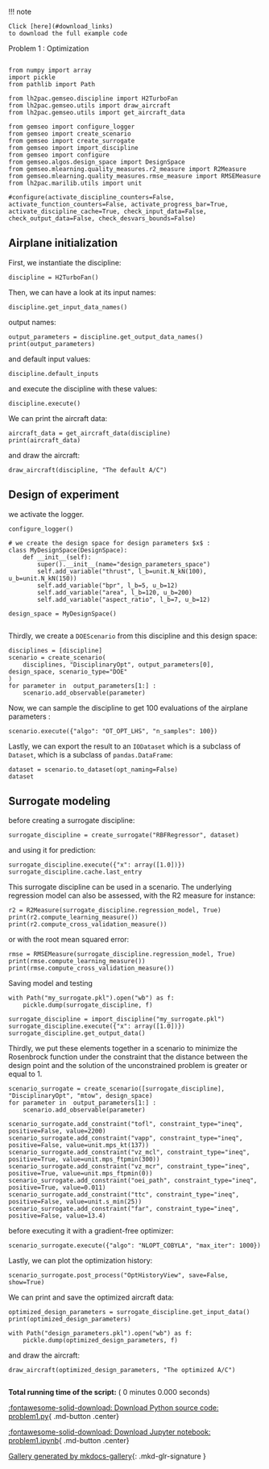 
<!--
 DO NOT EDIT.
 THIS FILE WAS AUTOMATICALLY GENERATED BY mkdocs-gallery.
 TO MAKE CHANGES, EDIT THE SOURCE PYTHON FILE:
 "docs/scripts/project/problem1.py"
 LINE NUMBERS ARE GIVEN BELOW.
-->

!!! note

    Click [here](#download_links)
    to download the full example code


Problem 1 : Optimization

<!-- GENERATED FROM PYTHON SOURCE LINES 5-25 -->

```{.python }

from numpy import array
import pickle
from pathlib import Path

from lh2pac.gemseo.discipline import H2TurboFan
from lh2pac.gemseo.utils import draw_aircraft
from lh2pac.gemseo.utils import get_aircraft_data

from gemseo import configure_logger
from gemseo import create_scenario
from gemseo import create_surrogate
from gemseo import import_discipline
from gemseo import configure
from gemseo.algos.design_space import DesignSpace
from gemseo.mlearning.quality_measures.r2_measure import R2Measure
from gemseo.mlearning.quality_measures.rmse_measure import RMSEMeasure
from lh2pac.marilib.utils import unit

#configure(activate_discipline_counters=False, activate_function_counters=False, activate_progress_bar=True, activate_discipline_cache=True, check_input_data=False, check_output_data=False, check_desvars_bounds=False)
```

<!-- GENERATED FROM PYTHON SOURCE LINES 26-28 -->

## Airplane initialization
First, we instantiate the discipline:

<!-- GENERATED FROM PYTHON SOURCE LINES 28-30 -->

```{.python }
discipline = H2TurboFan()

```

<!-- GENERATED FROM PYTHON SOURCE LINES 31-33 -->

Then,
we can have a look at its input names:

<!-- GENERATED FROM PYTHON SOURCE LINES 33-35 -->

```{.python }
discipline.get_input_data_names()

```

<!-- GENERATED FROM PYTHON SOURCE LINES 36-37 -->

output names:

<!-- GENERATED FROM PYTHON SOURCE LINES 37-40 -->

```{.python }
output_parameters = discipline.get_output_data_names()
print(output_parameters)

```

<!-- GENERATED FROM PYTHON SOURCE LINES 41-42 -->

and default input values:

<!-- GENERATED FROM PYTHON SOURCE LINES 42-44 -->

```{.python }
discipline.default_inputs

```

<!-- GENERATED FROM PYTHON SOURCE LINES 45-46 -->

and execute the discipline with these values:

<!-- GENERATED FROM PYTHON SOURCE LINES 46-48 -->

```{.python }
discipline.execute()

```

<!-- GENERATED FROM PYTHON SOURCE LINES 49-50 -->

We can print the aircraft data:

<!-- GENERATED FROM PYTHON SOURCE LINES 50-53 -->

```{.python }
aircraft_data = get_aircraft_data(discipline)
print(aircraft_data)

```

<!-- GENERATED FROM PYTHON SOURCE LINES 54-55 -->

and draw the aircraft:

<!-- GENERATED FROM PYTHON SOURCE LINES 55-57 -->

```{.python }
draw_aircraft(discipline, "The default A/C")

```

<!-- GENERATED FROM PYTHON SOURCE LINES 58-60 -->

## Design of experiment
we activate the logger.

<!-- GENERATED FROM PYTHON SOURCE LINES 60-74 -->

```{.python }
configure_logger()

# we create the design space for design parameters $x$ :
class MyDesignSpace(DesignSpace):
    def __init__(self):
        super().__init__(name="design_parameters_space")
        self.add_variable("thrust", l_b=unit.N_kN(100), u_b=unit.N_kN(150))
        self.add_variable("bpr", l_b=5, u_b=12)
        self.add_variable("area", l_b=120, u_b=200)
        self.add_variable("aspect_ratio", l_b=7, u_b=12)

design_space = MyDesignSpace()


```

<!-- GENERATED FROM PYTHON SOURCE LINES 75-77 -->

Thirdly,
we create a `DOEScenario` from this discipline and this design space:

<!-- GENERATED FROM PYTHON SOURCE LINES 77-84 -->

```{.python }
disciplines = [discipline]
scenario = create_scenario(
    disciplines, "DisciplinaryOpt", output_parameters[0], design_space, scenario_type="DOE"
)
for parameter in  output_parameters[1:] :
    scenario.add_observable(parameter)

```

<!-- GENERATED FROM PYTHON SOURCE LINES 85-87 -->

Now,
we can sample the discipline to get 100 evaluations of the airplane parameters :

<!-- GENERATED FROM PYTHON SOURCE LINES 87-89 -->

```{.python }
scenario.execute({"algo": "OT_OPT_LHS", "n_samples": 100})

```

<!-- GENERATED FROM PYTHON SOURCE LINES 90-94 -->

Lastly,
we can export the result to an `IODataset`
which is a subclass of `Dataset`,
which is a subclass of `pandas.DataFrame`:

<!-- GENERATED FROM PYTHON SOURCE LINES 94-97 -->

```{.python }
dataset = scenario.to_dataset(opt_naming=False)
dataset

```

<!-- GENERATED FROM PYTHON SOURCE LINES 98-100 -->

## Surrogate modeling
before creating a surrogate discipline:

<!-- GENERATED FROM PYTHON SOURCE LINES 100-102 -->

```{.python }
surrogate_discipline = create_surrogate("RBFRegressor", dataset)

```

<!-- GENERATED FROM PYTHON SOURCE LINES 103-104 -->

and using it for prediction:

<!-- GENERATED FROM PYTHON SOURCE LINES 104-107 -->

```{.python }
surrogate_discipline.execute({"x": array([1.0])})
surrogate_discipline.cache.last_entry

```

<!-- GENERATED FROM PYTHON SOURCE LINES 108-111 -->

This surrogate discipline can be used in a scenario.
The underlying regression model can also be assessed,
with the R2 measure for instance:

<!-- GENERATED FROM PYTHON SOURCE LINES 111-115 -->

```{.python }
r2 = R2Measure(surrogate_discipline.regression_model, True)
print(r2.compute_learning_measure())
print(r2.compute_cross_validation_measure())

```

<!-- GENERATED FROM PYTHON SOURCE LINES 116-117 -->

or with the root mean squared error:

<!-- GENERATED FROM PYTHON SOURCE LINES 117-121 -->

```{.python }
rmse = RMSEMeasure(surrogate_discipline.regression_model, True)
print(rmse.compute_learning_measure())
print(rmse.compute_cross_validation_measure())

```

<!-- GENERATED FROM PYTHON SOURCE LINES 122-123 -->

Saving model and testing

<!-- GENERATED FROM PYTHON SOURCE LINES 123-130 -->

```{.python }
with Path("my_surrogate.pkl").open("wb") as f:
    pickle.dump(surrogate_discipline, f)

surrogate_discipline = import_discipline("my_surrogate.pkl")
surrogate_discipline.execute({"x": array([1.0])})
surrogate_discipline.get_output_data()

```

<!-- GENERATED FROM PYTHON SOURCE LINES 131-137 -->

Thirdly,
we put these elements together in a scenario
to minimize the Rosenbrock function
under the constraint that the distance
between the design point and the solution of the unconstrained problem
is greater or equal to 1.

<!-- GENERATED FROM PYTHON SOURCE LINES 137-149 -->

```{.python }
scenario_surrogate = create_scenario([surrogate_discipline], "DisciplinaryOpt", "mtow", design_space)
for parameter in  output_parameters[1:] :
    scenario.add_observable(parameter)

scenario_surrogate.add_constraint("tofl", constraint_type="ineq", positive=False, value=2200)
scenario_surrogate.add_constraint("vapp", constraint_type="ineq", positive=False, value=unit.mps_kt(137))
scenario_surrogate.add_constraint("vz_mcl", constraint_type="ineq", positive=True, value=unit.mps_ftpmin(300))
scenario_surrogate.add_constraint("vz_mcr", constraint_type="ineq", positive=True, value=unit.mps_ftpmin(0))
scenario_surrogate.add_constraint("oei_path", constraint_type="ineq", positive=True, value=0.011)
scenario_surrogate.add_constraint("ttc", constraint_type="ineq", positive=False, value=unit.s_min(25))
scenario_surrogate.add_constraint("far", constraint_type="ineq", positive=False, value=13.4)

```

<!-- GENERATED FROM PYTHON SOURCE LINES 150-151 -->

before executing it with a gradient-free optimizer:

<!-- GENERATED FROM PYTHON SOURCE LINES 151-153 -->

```{.python }
scenario_surrogate.execute({"algo": "NLOPT_COBYLA", "max_iter": 1000})

```

<!-- GENERATED FROM PYTHON SOURCE LINES 154-156 -->

Lastly,
we can plot the optimization history:

<!-- GENERATED FROM PYTHON SOURCE LINES 156-158 -->

```{.python }
scenario_surrogate.post_process("OptHistoryView", save=False, show=True)

```

<!-- GENERATED FROM PYTHON SOURCE LINES 159-160 -->

We can print and save the optimized aircraft data:

<!-- GENERATED FROM PYTHON SOURCE LINES 160-166 -->

```{.python }
optimized_design_parameters = surrogate_discipline.get_input_data()
print(optimized_design_parameters)

with Path("design_parameters.pkl").open("wb") as f:
    pickle.dump(optimized_design_parameters, f)

```

<!-- GENERATED FROM PYTHON SOURCE LINES 167-168 -->

and draw the aircraft:

<!-- GENERATED FROM PYTHON SOURCE LINES 168-171 -->

```{.python }
draw_aircraft(optimized_design_parameters, "The optimized A/C")


```


**Total running time of the script:** ( 0 minutes  0.000 seconds)

<div id="download_links"></div>



[:fontawesome-solid-download: Download Python source code: problem1.py](./problem1.py){ .md-button .center}

[:fontawesome-solid-download: Download Jupyter notebook: problem1.ipynb](./problem1.ipynb){ .md-button .center}


[Gallery generated by mkdocs-gallery](https://mkdocs-gallery.github.io){: .mkd-glr-signature }

